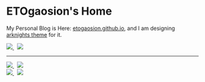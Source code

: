 # ETOgaosion's Home

My Personal Blog is Here: [etogaosion.github.io](https://etogaosion.github.io), and I am designing [arknights theme](https://github.com/ETOgaosion/hugo-theme-arknights) for it.

<div>
  <a href="https://etogaosion.github.io">
    <picture>
      <img src="https://github-readme-stats.vercel.app/api?username=ETOgaosion&theme=ambient_gradient&show_icons=true?count_private=true&hide=contribs" />
    </picture>
  </a>
  <text>&nbsp;</text>
  <a href="https://etogaosion.github.io">
    <picture>
      <source
        srcset="https://github-readme-stats.vercel.app/api/top-langs/?username=ETOgaosion&layout=compact&theme=github_dark"
        media="(prefers-color-scheme: dark)"
      />
      <source
        srcset="https://github-readme-stats.vercel.app/api/top-langs/?username=ETOgaosion&layout=compact"
        media="(prefers-color-scheme: light), (prefers-color-scheme: no-preference)"
      />
      <img src="https://github-readme-stats.vercel.app/api/top-langs/?username=ETOgaosion&layout=compact" />
    </picture>
  </a>
</div>

---

<div>
  <a href="https://github.com/ETOgaosion/hugo-theme-arknights">
    <picture>
      <img src="https://github-readme-stats.vercel.app/api/pin/?username=ETOgaosion&repo=hugo-theme-arknights&theme=ambient_gradient" />
    </picture>
  </a>
  <text>&nbsp;</text>
  <a href="https://github.com/ETOgaosion/ETOgaosion.github.io">
    <picture>
      <source
        srcset="https://github-readme-stats.vercel.app/api/pin/?username=ETOgaosion&repo=ETOgaosion.github.io&theme=github_dark"
        media="(prefers-color-scheme: dark)"
      />
      <source
        srcset="https://github-readme-stats.vercel.app/api/pin/?username=ETOgaosion&repo=ETOgaosion.github.io&theme=default_repocard"
        media="(prefers-color-scheme: light), (prefers-color-scheme: no-preference)"
      />
      <img src="https://github-readme-stats.vercel.app/api/pin/?username=ETOgaosion&repo=ETOgaosion.github.io&theme=default_repocard" />
    </picture>
  </a>
</div>

<div>
  <a href="https://github.com/ETOgaosion/nemu">
    <picture>
      <source
        srcset="https://github-readme-stats.vercel.app/api/pin/?username=ETOgaosion&repo=nemu&theme=github_dark"
        media="(prefers-color-scheme: dark)"
      />
      <source
        srcset="https://github-readme-stats.vercel.app/api/pin/?username=ETOgaosion&repo=nemu&theme=default_repocard"
        media="(prefers-color-scheme: light), (prefers-color-scheme: no-preference)"
      />
      <img src="https://github-readme-stats.vercel.app/api/pin/?username=ETOgaosion&repo=nemu&theme=default_repocard" />
    </picture>
  </a>
  <text>&nbsp;</text>
    <picture>
      <source
        srcset="https://github-readme-stats.vercel.app/api/pin/?username=ETOgaosion&repo=550W-OSKernel&theme=github_dark"
        media="(prefers-color-scheme: dark)"
      />
      <source
        srcset="https://github-readme-stats.vercel.app/api/pin/?username=ETOgaosion&repo=550W-OSKernel&theme=default_repocard"
        media="(prefers-color-scheme: light), (prefers-color-scheme: no-preference)"
      />
      <img src="https://github-readme-stats.vercel.app/api/pin/?username=ETOgaosion&repo=550W-OSKernel&theme=default_repocard" />
    </picture>
  </a>
</div>
